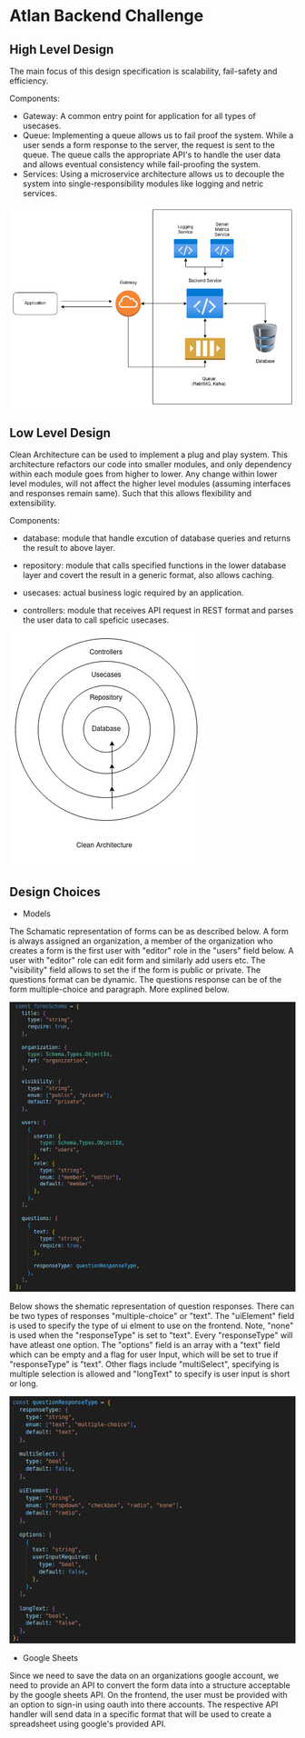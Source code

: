 # Atlan Backend Challenge

## High Level Design

The main focus of this design specification is scalability, fail-safety and efficiency.

Components:

- Gateway: A common entry point for application for all types of usecases.
- Queue: Implementing a queue allows us to fail proof the system. While a user sends a form response to the server, the request is sent to the queue. The queue calls the appropriate API's to handle the user data and allows eventual consistency while fail-proofing the system.
- Services: Using a microservice architecture allows us to decouple the system into single-responsibility modules like logging and netric services.


![](/doc/high_level_design.png)


## Low Level Design

Clean Architecture can be used to implement a plug and play system. This architecture refactors our code into smaller modules, and only dependency within each module goes from higher to lower. Any change within lower level modules, will not affect the higher level modules (assuming interfaces and responses remain same). Such that this allows flexibility and extensibility.

Components:

- database: module that handle excution of database queries and returns the result to above layer.

- repository: module that calls specified functions in the lower database layer and covert the result in a generic format, also allows caching.

- usecases: actual business logic required by an application.

- controllers: module that receives API request in REST format and parses the user data to call speficic usecases.

![](/doc/low_level_design.png)


## Design Choices

- Models


The Schamatic representation of forms can be as described below. A form is always assigned an organization, a member of the organization who creates a form is the first user with "editor" role in the "users" field below. A user with "editor" role can edit form and similarly add users etc. The "visibility" field allows to set the if the form is public or private. The questions format can be dynamic. The questions response can be of the form multiple-choice and paragraph. More explined below.

![](/doc/formsSchema.png)


Below shows the shematic representation of question responses. There can be two types of responses "multiple-choice" or "text". The "uiElement" field is used to specify the type of ui elment to use on the frontend. Note, "none" is used when the "responseType" is set to "text". Every "responseType" will have atleast one option. The "options" field is an array with a "text" field which can be empty and a flag for user Input, which will be set to true if "responseType" is "text". Other flags include "multiSelect", specifying is multiple selection is allowed and "longText" to specify is user input is short or long.  

![](/doc/questionResponseType.png)

- Google Sheets

Since we need to save the data on an organizations google account, we need to provide an API to convert the form data into a structure acceptable by the google sheets API. On the frontend, the user must be provided with an option to sign-in using oauth into there accounts. The respective API handler will send data in a specific format that will be used to create a spreadsheet using google's provided API.  

